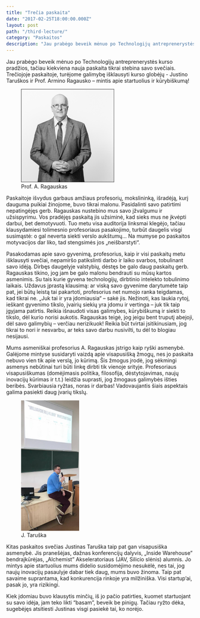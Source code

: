```yaml
---
title: "Trečia paskaita"
date: "2017-02-25T18:00:00.000Z"
layout: post
path: "/third-lecture/"
category: "Paskaitos"
description: "Jau prabėgo beveik mėnuo po Technologijų antreprenerystės kurso pradžios, tačiau kiekviena nauja paskaita tikrai stebina savo svečiais. Trečiojoje paskaitoje, turėjome galimybę išklausyti kurso globėjų - Justino Taruškos ir Prof. Armino Ragausko – mintis apie startuolius ir kūrybiškumą..."
---
```


Jau prabėgo beveik mėnuo po Technologijų antreprenerystės kurso pradžios, tačiau kiekviena nauja paskaita tikrai stebina savo svečiais.
Trečiojoje paskaitoje, turėjome galimybę išklausyti kurso globėjų - Justino Taruškos ir Prof. Armino Ragausko – mintis apie startuolius ir kūrybiškumą! 

<figure class="floatRight">
  <img style="height: 250px;" src="./ragauskas.jpg" alt="ragauskas">
  <figcaption>Prof. A. Ragauskas</figcaption>
</figure>

Paskaitoje išvydus garbaus amžiaus profesorių, 
mokslininką, išradėją, kurį dauguma puikiai žinojome, buvo tikrai malonu. Pasidalinti savo patirtimi nepatingėjęs gerb. Ragauskas nustebino mus savo įžvalgumu ir užsispyrimu.
Vos pradėjęs paskaitą jis užsiminė, kad sieks mus ne įkvėpti darbui, bet demotyvuoti.
Tuo metu visa auditorija linksmai klegėjo, tačiau klausydamiesi tolimesnio profesoriaus pasakojimo, turbūt daugelis visgi susimąstė: o gal neverta siekti verslo aukštumų...
Na mumyse po paskaitos motyvacijos dar liko, tad stengsimės jos „neišbarstyti“.

Pasakodamas apie savo gyvenimą, profesorius, kaip ir visi paskaitų metu išklausyti svečiai, nepamiršo patikslinti darbo ir laiko svarbos, tobulinant savo idėją. Dirbęs daugelyje valstybių, dėstęs be galo daug paskaitų gerb. Ragauskas tikino, jog jam be galo malonu bendrauti su mūsų kartos asmenimis. Su tais kurie gyvena technologijų, dirbtinio intelekto tobulinimo laikais. Uždavus įprastą klausimą: ar viską savo gyvenime darytumėte taip pat, jei būtų leistą tai pakartoti, profesorius net numojo ranka teigdamas, kad tikrai ne. „Juk tai ir yra įdomiausia“ – sakė jis. Nežinoti, kas laukia rytoj, ieškant gyvenimo tikslo, įvairių siekių yra įdomu ir vertinga – juk tik taip įgyjama patirtis. Reikia išnaudoti visas galimybes, kūrybiškumą ir siekti to tikslo, dėl kurio norisi aukotis. Ragauskas teigė, jog jeigu bent truputį abejoji, dėl savo galimybių – verčiau nerizikuok! Reikia būt tvirtai įsitikinusiam, jog tikrai to nori ir nesvarbu, ar teks savo darbu nusivilti, tu dėl to blogiau nesijausi.

Mums asmeniškai profesorius A. Ragauskas įstrigo kaip ryški asmenybė. Galėjome mintyse susidaryti vaizdą apie visapusišką žmogų, nes jo paskaita nebuvo vien tik apie verslą, jo kūrimą. Šis žmogus įrodė, jog sėkmingi asmenys nebūtinai turi būti linkę dirbti tik vienoje srityje. Profesoriaus visapusiškumas (domėjimasis politika, filosofija, dėstytojavimas, naujų inovacijų kūrimas ir t.t.) leidžia suprasti, jog žmogaus galimybės išties beribės. Svarbiausia ryžtas, noras ir darbas! Vadovaujantis šiais aspektais galima pasiekti daug įvarių tikslų.

<figure class="floatLeft">
  <img style="height: 350px;" src="./taruska.jpg" alt="taruska">
  <figcaption>J. Taruška</figcaption>
</figure>

Kitas paskaitos svečias Justinas Taruška taip pat gan visapusiška asmenybė. Jis pranešėjas, dažnas konferencijų dalyvis, „Inside Warehouse” bendraįkūrėjas, „Alchemist” Akseleratoriaus (JAV, Silicio slėnis) alumnis. Jo mintys apie startuolius mums didelio susidomėjimo nesukėlė, nes tai, jog naujų inovacijų pasaulyje dabar tiek daug, mums buvo žinoma. Taip pat savaime suprantama, kad konkurencija rinkoje yra milžiniška. Visi startup’ai, pasak jo, yra rizikingi. 

 Kiek įdomiau buvo klausytis minčių, iš jo pačio patirties, kuomet startuojant su savo idėja, jam teko likti “basam”, beveik be pinigų. Tačiau ryžto dėka, sugebėjęs atsitiesti Justinas visgi pasiekė tai, ko norėjo.

